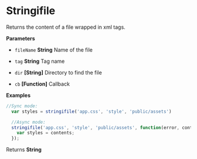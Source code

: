 # Stringifile

Returns the content of a file wrapped in xml tags.


**Parameters**

-   `fileName` **String** Name of the file

-   `tag` **String** Tag name

-   `dir` **[String]** Directory to find the file

-   `cb` **[Function]** Callback



**Examples**

```javascript
//Sync mode:
  var styles = stringifile('app.css', 'style', 'public/assets')

  //Async mode:
  stringifile('app.css', 'style', 'public/assets', function(error, contents) {
    var styles = contents;
  });
```



Returns **String** 



